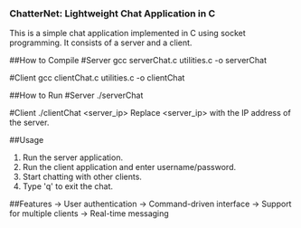### ChatterNet: Lightweight Chat Application in C
This is a simple chat application implemented in C using socket programming. It consists of a server and a client.

##How to Compile
#Server
gcc serverChat.c utilities.c -o serverChat

#Client
gcc clientChat.c utilities.c -o clientChat

##How to Run
#Server
./serverChat

#Client
./clientChat <server_ip>
Replace <server_ip> with the IP address of the server.

##Usage
1) Run the server application.
2) Run the client application and enter username/password.
3) Start chatting with other clients.
4) Type 'q' to exit the chat.

##Features
-> User authentication
-> Command-driven interface
-> Support for multiple clients
-> Real-time messaging
